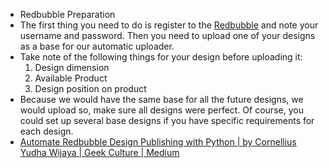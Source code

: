 - Redbubble Preparation
- The first thing you need to do is register to the [Redbubble](https://medium.com/geekculture/www.redbubble.com) and note your username and password. Then you need to upload one of your designs as a base for our automatic uploader.
- Take note of the following things for your design before uploading it:
    1. Design dimension
    2. Available Product
    3. Design position on product
- Because we would have the same base for all the future designs, we would upload so, make sure all designs were perfect. Of course, you could set up several base designs if you have specific requirements for each design.
- [Automate Redbubble Design Publishing with Python | by Cornellius Yudha Wijaya | Geek Culture | Medium](https://medium.com/geekculture/automate-redbubble-design-publishing-with-python-e19485401966) 
